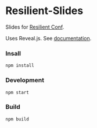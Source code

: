 # Resilient-Slides

Slides for [Resilient Conf](https://resilient-conf.lyriste.fr/).

Uses Reveal.js. See [documentation](https://revealjs.com/).

### Insall
```
npm install
```

### Development
```
npm start
```
### Build
```
npm build
```
